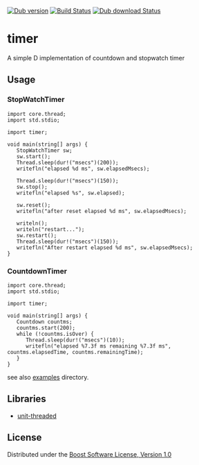 [![Dub version](https://img.shields.io/dub/v/timer.svg)](https://code.dlang.org/packages/timer)
[![Build Status](https://travis-ci.org/o3o/timer.svg?branch=master)](https://travis-ci.org/o3o/timer)
[![Dub download Status](https://img.shields.io/dub/dt/timer.svg)](https://code.dlang.org/packages/timer)


# timer
A simple D implementation of countdown and stopwatch timer


## Usage

### StopWatchTimer
```
import core.thread;
import std.stdio;

import timer;

void main(string[] args) {
   StopWatchTimer sw;
   sw.start();
   Thread.sleep(dur!("msecs")(200));
   writefln("elapsed %d ms", sw.elapsedMsecs);

   Thread.sleep(dur!("msecs")(150));
   sw.stop();
   writefln("elapsed %s", sw.elapsed);

   sw.reset();
   writefln("after reset elapsed %d ms", sw.elapsedMsecs);

   writeln();
   writeln("restart...");
   sw.restart();
   Thread.sleep(dur!("msecs")(150));
   writefln("After restart elapsed %d ms", sw.elapsedMsecs);
}
```

### CountdownTimer

```
import core.thread;
import std.stdio;

import timer;

void main(string[] args) {
   Countdown countms;
   countms.start(200);
   while (!countms.isOver) {
      Thread.sleep(dur!("msecs")(10));
      writefln("elapsed %7.3f ms remaining %7.3f ms", countms.elapsedTime, countms.remainingTime);
   }
}
```

see also [examples](./examples/) directory.

## Libraries
* [unit-threaded](https://github.com/atilaneves/unit-threaded.git)

## License
Distributed under the [Boost Software License, Version 1.0](http://www.boost.org/LICENSE_1_0.txt)
